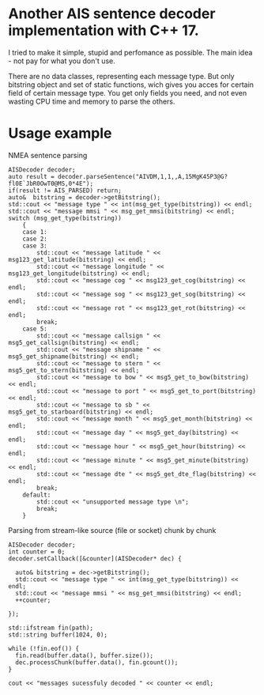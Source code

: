 # Another AIS sentence decoder implementation with C++ 17.

I tried to make it simple, stupid and perfomance as possible. The main idea - not pay for what you don't use.

There are no data classes, representing each message type. But only bitstring object and set of static functions,
wich gives you acces for certain field of certain message type.
You get only fields you need, and not even wasting CPU time and memory to parse the others.

# Usage example
NMEA sentence parsing
```
AISDecoder decoder;
auto result = decoder.parseSentence("AIVDM,1,1,,A,15MgK45P3@G?fl0E`JbR0OwT0@MS,0*4E");
if(result != AIS_PARSED) return;
auto&  bitstring = decoder->getBitstring();
std::cout << "message type " << int(msg_get_type(bitstring)) << endl;
std::cout << "message mmsi " << msg_get_mmsi(bitstring) << endl;
switch (msg_get_type(bitstring))
	{
	case 1:
  	case 2:
  	case 3:
		std::cout << "message latitude " << msg123_get_latitude(bitstring) << endl;
		std::cout << "message longitude " << msg123_get_longitude(bitstring) << endl;
		std::cout << "message cog " << msg123_get_cog(bitstring) << endl;
		std::cout << "message sog " << msg123_get_sog(bitstring) << endl;
		std::cout << "message rot " << msg123_get_rot(bitstring) << endl;
		break;
	case 5:
		std::cout << "message callsign " << msg5_get_callsign(bitstring) << endl;
		std::cout << "message shipname " << msg5_get_shipname(bitstring) << endl;
		std::cout << "message to stern " << msg5_get_to_stern(bitstring) << endl;
		std::cout << "message to bow " << msg5_get_to_bow(bitstring) << endl;
		std::cout << "message to port " << msg5_get_to_port(bitstring) << endl;
		std::cout << "message to sb " << msg5_get_to_starboard(bitstring) << endl;
		std::cout << "message month " << msg5_get_month(bitstring) << endl;
		std::cout << "message day " << msg5_get_day(bitstring) << endl;
		std::cout << "message hour " << msg5_get_hour(bitstring) << endl;
		std::cout << "message minute " << msg5_get_minute(bitstring) << endl;
		std::cout << "message dte " << msg5_get_dte_flag(bitstring) << endl;
		break;
	default:
		std::cout << "unsupported message type \n";
		break;
	}
```
Parsing from stream-like source (file or socket) chunk by chunk
```
AISDecoder decoder;
int counter = 0;
decoder.setCallback([&counter](AISDecoder* dec) {

  auto& bitstring = dec->getBitstring();
  std::cout << "message type " << int(msg_get_type(bitstring)) << endl;
  std::cout << "message mmsi " << msg_get_mmsi(bitstring) << endl;
  ++counter;

});

std::ifstream fin(path);
std::string buffer(1024, 0); 

while (!fin.eof()) {
  fin.read(buffer.data(), buffer.size());
  dec.processChunk(buffer.data(), fin.gcount());
}

cout << "messages sucessfuly decoded " << counter << endl;
```


